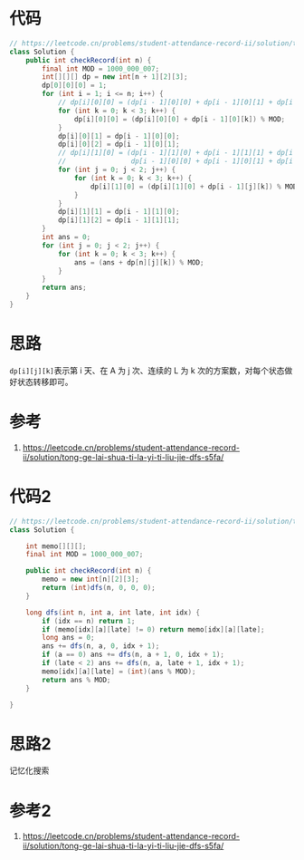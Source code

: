 # 代码

```java
// https://leetcode.cn/problems/student-attendance-record-ii/solution/tong-ge-lai-shua-ti-la-yi-ti-liu-jie-dfs-s5fa/
class Solution {
    public int checkRecord(int n) {
        final int MOD = 1000_000_007;
        int[][][] dp = new int[n + 1][2][3];
        dp[0][0][0] = 1;
        for (int i = 1; i <= n; i++) {
            // dp[i][0][0] = (dp[i - 1][0][0] + dp[i - 1][0][1] + dp[i - 1][0][2]) % MOD;
            for (int k = 0; k < 3; k++) {
                dp[i][0][0] = (dp[i][0][0] + dp[i - 1][0][k]) % MOD;
            }
            dp[i][0][1] = dp[i - 1][0][0];
            dp[i][0][2] = dp[i - 1][0][1];
            // dp[i][1][0] = (dp[i - 1][1][0] + dp[i - 1][1][1] + dp[i - 1][1][2] + 
            //                dp[i - 1][0][0] + dp[i - 1][0][1] + dp[i - 1][0][2]) % MOD;
            for (int j = 0; j < 2; j++) {
                for (int k = 0; k < 3; k++) {
                    dp[i][1][0] = (dp[i][1][0] + dp[i - 1][j][k]) % MOD;
                }
            }
            dp[i][1][1] = dp[i - 1][1][0];
            dp[i][1][2] = dp[i - 1][1][1];
        }
        int ans = 0;
        for (int j = 0; j < 2; j++) {
            for (int k = 0; k < 3; k++) {
                ans = (ans + dp[n][j][k]) % MOD;
            }
        }
        return ans;
    }
}
```

# 思路

`dp[i][j][k]`表示第 i 天、在 A 为 j 次、连续的 L 为 k 次的方案数，对每个状态做好状态转移即可。

# 参考

1. https://leetcode.cn/problems/student-attendance-record-ii/solution/tong-ge-lai-shua-ti-la-yi-ti-liu-jie-dfs-s5fa/



# 代码2

```java
// https://leetcode.cn/problems/student-attendance-record-ii/solution/tong-ge-lai-shua-ti-la-yi-ti-liu-jie-dfs-s5fa/
class Solution {

    int memo[][][];
    final int MOD = 1000_000_007;

    public int checkRecord(int n) {
        memo = new int[n][2][3];
        return (int)dfs(n, 0, 0, 0);
    }

    long dfs(int n, int a, int late, int idx) {
        if (idx == n) return 1;
        if (memo[idx][a][late] != 0) return memo[idx][a][late];
        long ans = 0;
        ans += dfs(n, a, 0, idx + 1);
        if (a == 0) ans += dfs(n, a + 1, 0, idx + 1);
        if (late < 2) ans += dfs(n, a, late + 1, idx + 1);
        memo[idx][a][late] = (int)(ans % MOD); 
        return ans % MOD;
    }

}
```

# 思路2

记忆化搜索

# 参考2

1. https://leetcode.cn/problems/student-attendance-record-ii/solution/tong-ge-lai-shua-ti-la-yi-ti-liu-jie-dfs-s5fa/

